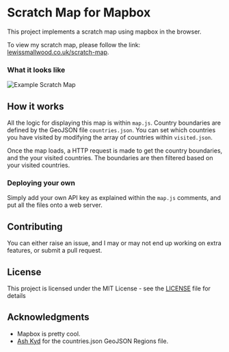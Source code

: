 # Scratch Map for Mapbox

This project implements a scratch map using mapbox in the browser.

To view my scratch map, please follow the link: [lewissmallwood.co.uk/scratch-map](https://www.lewissmallwood.co.uk/scratch-map).

### What it looks like
![Example Scratch Map](https://pbs.twimg.com/media/DdBlp4eW4AEcJJq.jpg:large)

## How it works

All the logic for displaying this map is within `map.js`. Country boundaries are defined by the GeoJSON file `countries.json`. You can set which countries you have visited by modifying the array of countries within `visited.json`.

Once the map loads, a HTTP request is made to get the country boundaries, and the your visited countries. The boundaries are then filtered based on your visited countries.

### Deploying your own

Simply add your own API key as explained within the `map.js` comments, and put all the files onto a web server.

## Contributing

You can either raise an issue, and I may or may not end up working on extra features, or submit a pull request.

## License

This project is licensed under the MIT License - see the [LICENSE](LICENSE) file for details

## Acknowledgments

* Mapbox is pretty cool.
* [Ash Kyd](https://github.com/AshKyd/geojson-regions) for the countries.json GeoJSON Regions file. 
